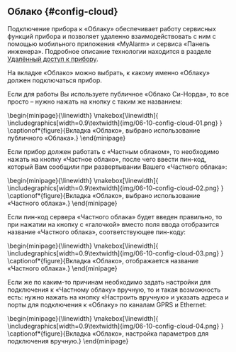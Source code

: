 ## Облако {#config-cloud}

Подключение прибора к «Облаку» обеспечивает работу сервисных функций прибора и позволяет удаленно взаимодействовать с ним с помощью мобильного приложения «MyAlarm» и сервиса «Панель инженера». Подробное описание технологии находится в разделе [Удалённый доступ к прибору](#remote-access).

На вкладке «Облако» можно  выбрать, к какому именно «Облаку» должен подключаться прибор. 

Если для работы Вы используете публичное «Облако Си-Норда», то все просто – нужно нажать на кнопку с таким же названием:

\begin{minipage}{\linewidth}
	\makebox[\linewidth]{
 		\includegraphics[width=0.9\textwidth]{img/06-10-config-cloud-01.png}
 	}
	\captionof*{figure}{Вкладка «Облако», выбрано использование публичного «Облака».}
\end{minipage}


Если прибор должен работать с «Частным облаком», то необходимо нажать на кнопку «Частное облако», после чего ввести пин-код, который Вам сообщили при развертывании Вашего «Частного облака»:

\begin{minipage}{\linewidth}
	\makebox[\linewidth]{
 		\includegraphics[width=0.9\textwidth]{img/06-10-config-cloud-02.png}
 	}
	\captionof*{figure}{Вкладка «Облако», выбрано использование «Частного облака».}
\end{minipage}

Если пин-код сервера «Частного облака» будет введен правильно, то при нажатии на кнопку с «галочкой» вместо поля ввода отобразится название «Частного облака», соответствующее пин-коду:

\begin{minipage}{\linewidth}
	\makebox[\linewidth]{
 		\includegraphics[width=0.9\textwidth]{img/06-10-config-cloud-03.png}
 	}
	\captionof*{figure}{Вкладка «Облако», отображается название «Частного облака».}
\end{minipage}

Если же по каким-то причинам необходимо задать настройки для подключения к «Частному облаку» вручную, то и такая возможность есть: нужно нажать на кнопку «Настроить вручную» и указать адреса и порты для подключения к «Облаку» по каналам GPRS и Ethernet:

\begin{minipage}{\linewidth}
	\makebox[\linewidth]{
 		\includegraphics[width=0.9\textwidth]{img/06-10-config-cloud-04.png}
 	}
	\captionof*{figure}{Вкладка «Облако», настройка параметров для подключения вручную.}
\end{minipage}

